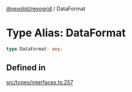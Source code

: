 [@revolist/revogrid](README.md) / DataFormat

# Type Alias: DataFormat

```ts
type DataFormat: any;
```

## Defined in

[src/types/interfaces.ts:257](https://github.com/revolist/revogrid/blob/b6cbd022f95d7e046d6bc88abeaf01a3bc067577/src/types/interfaces.ts#L257)
